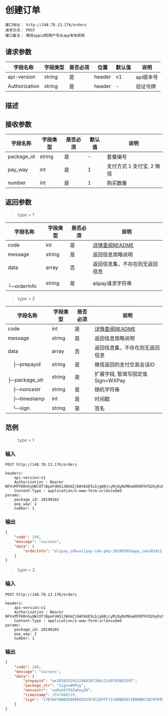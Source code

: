 # 创建订单
```
接口地址： http://148.70.13.176/orders
请求方式： POST
接口备注： 微信appid和商户号从app本地获取
```
## 请求参数

| 字段名称 | 字段类型 | 是否必须 | 位置 | 默认值 | 说明 |
|    -    |    -    |    -    |  -   |   -   |  -   |
| api-version | string | 是 | header | v1 | api版本号 |
| Authorization | string | 是 | header | - | 验证令牌 |

## 描述

## 接收参数

| 字段名称 | 字段类型 | 是否必须 | 默认值 | 说明 |
|    -    |    -    |    -    |    -   |  -   |
| package_id | string | 是 | - | 套餐编号 |
| pay_way | int | 是 | 1 | 支付方式 1 支付宝, 2 微信 |
| number | int | 是 | 1 | 购买数量 |

## 返回参数

> type = 1

| 字段名称 | 字段类型 | 是否必须 | 说明 |
|    -    |    -    |    -    |   -   |
| code | int | 是 | [详情查阅README](https://github.com/waitforu/docs/blob/master/README.md#%E9%83%A8%E5%88%86%E8%BF%94%E5%9B%9E%E4%BF%A1%E6%81%AFcode%E8%A1%A8) |
| message | string | 是 | 返回信息简略说明 |
| data | array | 否 | 返回信息集，不存在则无返回信息 |
|　└─orderInfo | string | 是 | alipay请求字符串 |

> type = 2

| 字段名称 | 字段类型 | 是否必须 | 说明 |
|    -    |    -    |    -    |   -   |
| code | int | 是 | [详情查阅README](https://github.com/waitforu/docs/blob/master/README.md#%E9%83%A8%E5%88%86%E8%BF%94%E5%9B%9E%E4%BF%A1%E6%81%AFcode%E8%A1%A8) |
| message | string | 是 | 返回信息简略说明 |
| data | array | 否 | 返回信息集，不存在则无返回信息 |
|　├─prepayid | string | 是 | 微信返回的支付交易会话ID |
|　├─package_str | string | 是 | 扩展字段, 暂填写固定值Sign=WXPay |
|　├─noncestr | string | 是 | 随机字符串 |
|　├─timestamp | int | 是 | 时间戳 |
|　└─sign | string | 是 | 签名 |


## 范例

> type = 1

### 输入

```
POST http://148.70.13.176/orders

headers:
	api-version:v1
	Authorization : Bearer NFVvMTFKRnhyUWlOTlBpeFdHS1JWVmZjbWt6UE5Lbjg6NjcyMjQyNzM6akRXNThFQ2UyRzFyM1FSRlpxZDcwVTg0Njd6aU40b2M=
	Content-Type : application/x-www-form-urlencoded
params:
	package_id: 20190102
	pay_way: 1
	number: 1
```

### 输出

```json
{
    "code": 200,
    "message": "success",
    "data": {
        "orderInfo": "alipay_sdk=alipay-sdk-php-20180705&app_id=2018121862595325&biz_content=%7B%22subject%22%3A%22%5Cu6c99%5Cu53d1%5Cu6e14%5Cu9738-5%5Cu5c0f%5Cu65f6%5Cu5957%5Cu9910%22%2C%22out_trade_no%22%3A%222019011018452401262919067224273%22%2C%22total_amount%22%3A20%2C%22timeout_express%22%3A%2230m%22%2C%22product_code%22%3A%22QUICK_MSECURITY_PAY%22%7D&charset=UTF-8&format=json&method=alipay.trade.app.pay&notify_url=http%3A%2F%2F148.70.13.176%2Falipay&sign_type=RSA2&timestamp=2019-01-10+18%3A45%3A25&version=1.0&sign=ibgHgpeCcpMh8UJRoM5Q6US0ZlwzzxaK1A2MO%2FjfnQhhgN8CCXiXyJ1biDUPsj%2ByxbQ3nVr9g916QTddRJsTeAg0F3ZJ0WK4SIU8i9cpnfRqBRBxiMpRlvQa0EFqF2Bx8XFkQNsDC3Gtgz05DtCk7rmwlhfVF094jjlVjaupRllBvJuy%2F6o56ImelThur3rzBJ0u1eKYJnmUG5LqS4QXmvZDuixmP1ML1wo1BEB4P0yhoNAyC6F1xqhWxn8YQOXkd%2Fp%2BHlQiwbbUF2RUW2otfKaz2YAS0tw%2Bspqwq4dDR6WK0caVHbZ3dEuapDHBv%2F4mp9d0M4P4%2F2aSnZ5BxFaMEw%3D%3D"
    }
}
```

> type = 2

### 输入

```
POST http://148.70.13.176/orders

headers:
    api-version:v1
    Authorization : Bearer NFVvMTFKRnhyUWlOTlBpeFdHS1JWVmZjbWt6UE5Lbjg6NjcyMjQyNzM6akRXNThFQ2UyRzFyM1FSRlpxZDcwVTg0Njd6aU40b2M=
    Content-Type : application/x-www-form-urlencoded
params:
    package_id: 20190102
    pay_way: 2
    number: 1
```

### 输出
```json
{
    "code": 200,
    "message": "success",
    "data": {
        "prepayid": "wx101015191124682873bb11140792662597",
        "package_str": "Sign=WXPay",
        "noncestr": "unRvmYCFOZaheyZH",
        "timestamp": 1547086519,
        "sign": "1787A47A0B5D888EE0315F411DFFF71198BE0ECFB06BDC3876FE995F13ADC972"
    }
}
```
